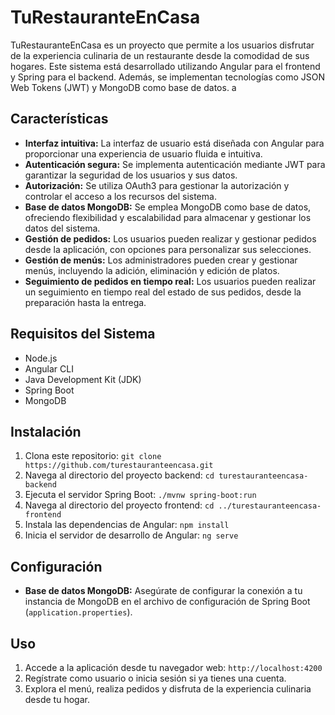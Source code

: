 # TuRestauranteEnCasa

TuRestauranteEnCasa es un proyecto que permite a los usuarios disfrutar de la experiencia culinaria de un restaurante desde la comodidad de sus hogares. Este sistema está desarrollado utilizando Angular para el frontend y Spring para el backend. Además, se implementan tecnologías como JSON Web Tokens (JWT) y MongoDB como base de datos.
a
## Características

- **Interfaz intuitiva:** La interfaz de usuario está diseñada con Angular para proporcionar una experiencia de usuario fluida e intuitiva.
- **Autenticación segura:** Se implementa autenticación mediante JWT para garantizar la seguridad de los usuarios y sus datos.
- **Autorización:** Se utiliza OAuth3 para gestionar la autorización y controlar el acceso a los recursos del sistema.
- **Base de datos MongoDB:** Se emplea MongoDB como base de datos, ofreciendo flexibilidad y escalabilidad para almacenar y gestionar los datos del sistema.
- **Gestión de pedidos:** Los usuarios pueden realizar y gestionar pedidos desde la aplicación, con opciones para personalizar sus selecciones.
- **Gestión de menús:** Los administradores pueden crear y gestionar menús, incluyendo la adición, eliminación y edición de platos.
- **Seguimiento de pedidos en tiempo real:** Los usuarios pueden realizar un seguimiento en tiempo real del estado de sus pedidos, desde la preparación hasta la entrega.

## Requisitos del Sistema

- Node.js
- Angular CLI
- Java Development Kit (JDK)
- Spring Boot
- MongoDB

## Instalación

1. Clona este repositorio: `git clone https://github.com/turestauranteencasa.git`
2. Navega al directorio del proyecto backend: `cd turestauranteencasa-backend`
3. Ejecuta el servidor Spring Boot: `./mvnw spring-boot:run`
4. Navega al directorio del proyecto frontend: `cd ../turestauranteencasa-frontend`
5. Instala las dependencias de Angular: `npm install`
6. Inicia el servidor de desarrollo de Angular: `ng serve`

## Configuración

- **Base de datos MongoDB:** Asegúrate de configurar la conexión a tu instancia de MongoDB en el archivo de configuración de Spring Boot (`application.properties`).

## Uso

1. Accede a la aplicación desde tu navegador web: `http://localhost:4200`
2. Regístrate como usuario o inicia sesión si ya tienes una cuenta.
3. Explora el menú, realiza pedidos y disfruta de la experiencia culinaria desde tu hogar.
